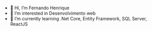 - 👋 Hi, I’m Fernando Henrique 
- 👀 I’m interested in  Desenvolvimento web
- 🌱 I’m currently learning  .Net Core, Entity Framework, SQL Server, ReactJS

<!---
NandoDeveloper/NandoDeveloper is a ✨ special ✨ repository because its `README.md` (this file) appears on your GitHub profile.
You can click the Preview link to take a look at your changes.
--->

